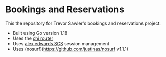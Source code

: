# Bookings and Reservations

This the repository for Trevor Sawler's bookings and reservations project.

- Built using Go version 1.18
- Uses the [chi router](https://github.com/go-chi/chi)
- Uses [alex edwards SCS](https://github.com/alexedwards/scs/v2) session management
- Uses (nosurf)(https://github.com/justinas/nosurf v1.1.1)